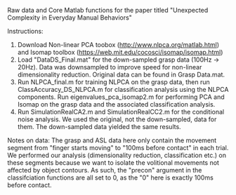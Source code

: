 
Raw data and Core Matlab functions for the paper titled "Unexpected Complexity in Everyday Manual Behaviors"

Instructions:
1. Download Non-linear PCA toobox (http://www.nlpca.org/matlab.html) and Isomap toolbox (https://web.mit.edu/cocosci/isomap/isomap.html)
2. Load "DataDS_Final.mat" for the down-sampled grasp data (100Hz -> 20Hz). Data was downsampled to improve speed for non-linear dimensionality reduction. Original data can be found in Grasp Data.mat.
3. Run NLPCA_final.m for training NLPCA on the grasp data, then run ClassAccuracy_DS_NLPCA.m for classification analysis using the NLPCA components. Run eigenvalues_pca_isomap2.m for performing PCA and Isomap on the grasp data and the associated classification analysis.
4. Run SimulationRealCA2.m and SimulationRealCC2.m for the conditional noise analysis. We used the original, not the down-sampled, data for them. The down-sampled data yielded the same results. 

Notes on data:
The grasp and ASL data here only contain the movement segment from "finger starts moving" to "100ms before contact" in each trial. We performed our analysis (dimensionality reduction, classification etc.) on these segments because we want to isolate the volitional movements not affected by object contours. As such, the "precon" argument in the classifciation functions are all set to 0, as the "0" here is exactly 100ms before contact. 
